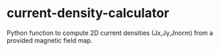 # current-density-calculator
Python function to compute 2D current densities (Jx,Jy,Jnorm) from a provided magnetic field map. 

